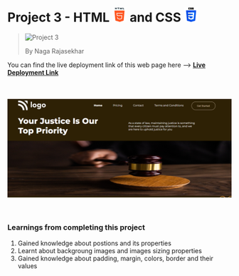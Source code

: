 # Project 3 - HTML ![HTML Logo](./HTML_logo.png) and CSS ![CSS logo](./CSS_logo.png)

> ![Project 3](https://img.shields.io/badge/Project-3-brightgreen)
>
> By Naga Rajasekhar

You can find the live deployment link of this web page here --> **[Live Deployment Link](https://lawfirmforjustice.netlify.app/)**
<br/>
<br/>
<br/>
<br/>
![Preview](./preview_justice.png)

<br/>

### Learnings from completing this project

1. Gained knowledge about postions and its properties<br/>
2. Learnt about backgroung images and images sizing properties
3. Gained knowledge about padding, margin, colors, border and their values
